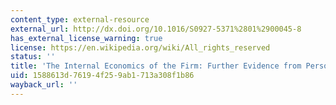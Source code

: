 ```yaml
---
content_type: external-resource
external_url: http://dx.doi.org/10.1016/S0927-5371%2801%2900045-8
has_external_license_warning: true
license: https://en.wikipedia.org/wiki/All_rights_reserved
status: ''
title: 'The Internal Economics of the Firm: Further Evidence from Personnel Data'
uid: 1588613d-7619-4f25-9ab1-713a308f1b86
wayback_url: ''
---
```

